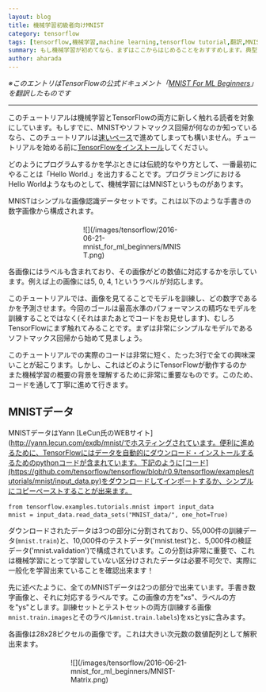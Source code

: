 ```yaml
---
layout: blog
title: 機械学習初級者向けMNIST
category: tensorflow
tags: [tensorflow,機械学習,machine learning,tensorflow tutorial,翻訳,MNIST,チュートリアル]
summary: もし機械学習が初めてなら、まずはここからはじめることをおすすめします。典型的な問題である、手書き数字の分類(MNIST)について学び、マルチクラスの分類についても紹介します。
author: aharada
---
```


*※このエントリはTensorFlowの公式ドキュメント「[MNIST For ML Beginners](https://www.tensorflow.org/versions/r0.9/tutorials/mnist/beginners/index.html)」を翻訳したものです*

---

このチュートリアルは機械学習とTensorFlowの両方に新しく触れる読者を対象にしています。もしすでに、MNISTやソフトマックス回帰が何なのか知っているなら、このチュートリアルは[速いペース](https://www.tensorflow.org/versions/r0.9/tutorials/mnist/pros/index.html)で進めてしまっても構いません。チュートリアルを始める前に[TensorFlowをインストール](https://www.tensorflow.org/versions/r0.9/get_started/os_setup.html)してください。

どのようにプログラムするかを学ぶときには伝統的なやり方として、一番最初にやることは「Hello World.」を出力することです。プログラミングにおけるHello Worldようなものとして、機械学習にはMNISTというものがあります。

MNISTはシンプルな画像認識データセットです。これは以下のような手書きの数字画像から構成されます。

<div style="width:40%; margin:auto; margin-bottom:10px; margin-top:20px;">
  ![](/images/tensorflow/2016-06-21-mnist_for_ml_beginners/MNIST.png)
</div>

各画像にはラベルも含まれており、その画像がどの数値に対応するかを示しています。例えば上の画像には5, 0, 4, 1というラベルが対応します。

このチュートリアルでは、画像を見てることでモデルを訓練し、どの数字であるかを予測させます。今回のゴールは最高水準のパフォーマンスの精巧なモデルを訓練することではなく(それはまたあとでコードをお見せします)、むしろTensorFlowにまず触れてみることです。まずは非常にシンプルなモデルであるソフトマックス回帰から始めて見ましょう。

このチュートリアルでの実際のコードは非常に短く、たった3行で全ての興味深いことが起こります。しかし、これはどのようにTensorFlowが動作するのか　また機械学習の概要の背景を理解するために非常に重要なものです。このため、コードを通して丁寧に進めて行きます。

## MNISTデータ

MNISTデータはYann [LeCun氏のWEBサイト](http://yann.lecun.com/exdb/mnist/でホスティングされています。便利に進めるために、TensorFlowにはデータを自動的にダウンロード・インストールするるためのpythonコードが含まれています。下記のように[コード](https://github.com/tensorflow/tensorflow/blob/r0.9/tensorflow/examples/tutorials/mnist/input_data.py)をダウンロードしてインポートするか、シンプルにコピーペーストすることが出来ます。

```
from tensorflow.examples.tutorials.mnist import input_data
mnist = input_data.read_data_sets("MNIST_data/", one_hot=True)
```

ダウンロードされたデータは3つの部分に分割されており、55,000件の訓練データ(`mnist.train`)と、10,000件のテストデータ('mnist.test')と、5,000件の検証データ('mnist.validation')で構成されています。この分割は非常に重要で、これは機械学習にとって学習していない区分けされたデータは必要不可欠で、実際に一般化を学習出来ていることを確認出来ます！

先に述べたように、全てのMNISTデータは2つの部分で出来ています。手書き数字画像と、それに対応するラベルです。この画像の方を"xs"、ラベルの方を"ys"とします。訓練セットとテストセットの両方(訓練する画像`mnist.train.images`とそのラベル`mnist.train.labels`)をxsとysに含みます。

各画像は28x28ピクセルの画像です。これは大きい次元数の数値配列として解釈出来ます。

<div style="width:50%; margin:auto; margin-bottom:10px; margin-top:20px;">
  ![](/images/tensorflow/2016-06-21-mnist_for_ml_beginners/MNIST-Matrix.png)
</div>
